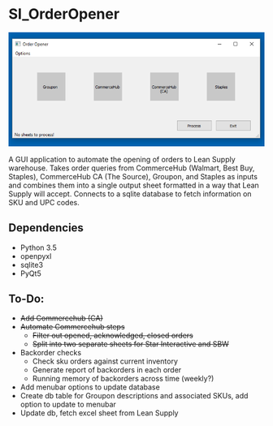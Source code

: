 # SI_OrderOpener

<img src="oo_pic.PNG"></img>

A GUI application to automate the opening of orders to Lean Supply warehouse. Takes order queries from CommerceHub (Walmart, Best Buy, Staples), CommerceHub CA (The Source), Groupon, and Staples as inputs and combines them into a single output sheet formatted in a way that Lean Supply will accept. Connects to a sqlite database to fetch information on SKU and UPC codes.

## Dependencies
- Python 3.5
- openpyxl
- sqlite3
- PyQt5

## To-Do:
- ~~Add Commercehub (CA)~~
- ~~Automate Commercehub steps~~
   - ~~Filter out opened, acknowledged, closed orders~~
   - ~~Split into two separate sheets for Star Interactive and SBW~~
- Backorder checks
   - Check sku orders against current inventory
   - Generate report of backorders in each order
   - Running memory of backorders across time (weekly?)
- Add menubar options to update database
- Create db table for Groupon descriptions and associated SKUs, add option to update to menubar
- Update db, fetch excel sheet from Lean Supply



